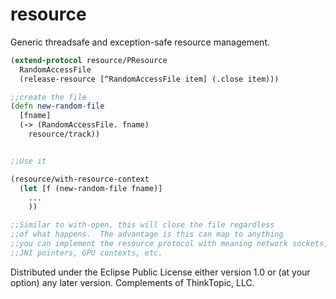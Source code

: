# resource

Generic threadsafe and exception-safe resource management.

```clojure
(extend-protocol resource/PResource
  RandomAccessFile
  (release-resource [^RandomAccessFile item] (.close item)))

;;create the file
(defn new-random-file
  [fname]
  (-> (RandomAccessFile. fname)
    resource/track))


;;Use it

(resource/with-resource-context
  (let [f (new-random-file fname)]
    ...
    ))

;;Similar to with-open, this will close the file regardless
;;of what happens.  The advantage is this can map to anything
;;you can implement the resource protocol with meaning network sockets,
;;JNI pointers, GPU contexts, etc.
```

Distributed under the Eclipse Public License either version 1.0 or (at
your option) any later version.  Complements of ThinkTopic, LLC.
